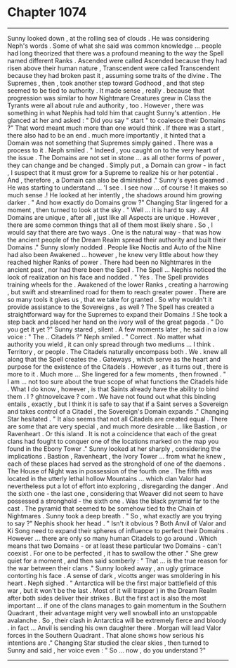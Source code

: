 
# Chapter 1074


---

Sunny looked down , at the rolling sea of clouds . He was considering Neph's words .
Some of what she said was common knowledge ... people had long theorized that there was a profound meaning to the way the Spell named different Ranks . Ascended were called Ascended because they had risen above their human nature , Transcendent were called Transcendent because they had broken past it , assuming some traits of the divine .
The Supremes , then , took another step toward Godhood , and that step seemed to be tied to authority . It made sense , really . because that progression was similar to how Nightmare Creatures grew in Class the Tyrants were all about rule and authority , too .
However , there was something in what Nephis had told him that caught Sunny's attention . He glanced at her and asked :
" Did you say " start " to coalesce their Domains ?"
That word meant much more than one would think . If there was a start , there also had to be an end . much more importantly , it hinted that a Domain was not something that Supremes simply gained .
There was a process to it .
Neph smiled .
" Indeed , you caught on to the very heart of the issue . The Domains are not set in stone ... as all other forms of power , they can change and be changed . Simply put , a Domain can grow - in fact , I suspect that it must grow for a Supreme to realize his or her potential . And , therefore , a Domain can also be diminished ."
Sunny's eyes gleamed . He was starting to understand ...
'I see . I see now ... of course ! It makes so much sense .!
He looked at her intently , the shadows around him growing darker .
" And how exactly do Domains grow ?"
Changing Star lingered for a moment , then turned to look at the sky .
" Well ... it is hard to say . All Domains are unique , after all , just like all Aspects are unique . However , there are some common things that all of them most likely share . So , I would say that there are two ways . One is the natural way - that was how the ancient people of the Dream Realm spread their authority and built their Domains ."
Sunny slowly nodded . People like Noctis and Auto of the Nine had also been Awakened ... however , he knew very little about how they reached higher Ranks of power . There had been no Nightmares in the ancient past , nor had there been the Spell .
The Spell ...
Nephis noticed the look of realization on his face and nodded .
" Yes . The Spell provides training wheels for the . Awakened of the lower Ranks , creating a harrowing , but swift and streamlined road for them to reach greater power . There are so many tools it gives us , that we take for granted . So why wouldn't it provide assistance to the Sovereigns , as well ?
The Spell has created a straightforward way for the Supremes to expand their Domains .!
She took a step back and placed her hand on the ivory wall of the great pagoda .
" Do you get it yet ?"
Sunny stared , silent . A few moments later , he said in a low voice :
" The .. Citadels ?"
Neph smiled .
" Correct . No matter what authority you wield , it can only spread through two mediums ... I think .
Territory , or people . The Citadels naturally encompass both . We . knew all along that the Spell creates the .
Gateways , which serve as the heart and purpose for the existence of the Citadels .
However , as it turns out , there is more to it . Much more ...
She lingered for a few moments , then frowned .
" I am ... not too sure about the true scope of what functions the Citadels hide . What I do know , however , is that Saints already have the ability to bind them . l ? ghtnоvеlcavе ? соm . We have not found out what this binding entails , exactly , but I think it is safe to say that if a Saint serves a Sovereign and takes control of a Citadel , the Sovereign's Domain expands ."
Changing Star hesitated .
" It also seems that not all Citadels are created equal . There are some that are very special , and much more desirable ... like Bastion , or Ravenheart . Or this island . It is not a coincidence that each of the great clans had fought to conquer one of the locations marked on the map you found in the Ebony Tower ."
Sunny looked at her sharply , considering the implications . Bastion , Ravenheart , the Ivory Tower ... from what he knew , each of these places had served as the stronghold of one of the daemons . The House of Night was in possession of the fourth one . The fifth was located in the utterly lethal hollow Mountains ... which clan Valor had nevertheless put a lot of effort into exploring , disregarding the danger . And the sixth one - the last one , considering that Weaver did not seem to have possessed a stronghold - the sixth one .
Was the black pyramid far to the cast . The pyramid that seemed to be somehow tied to the Chain of Nightmares .
Sunny took a deep breath .
" So , what exactly are you trying to say ?"
Nephis shook her head .
" Isn't it obvious ? Both Anvil of Valor and Ki Song need to expand their spheres of influence to perfect their Domains . However ... there are only so many human Citadels to go around .
Which means that two
Domains - or at least these particular two Domains - can't coexist . For one to be perfected , it has to swallow the other ."
She grew quiet for a moment , and then said somberly :
" That ... is the true reason for the war between their clans ."
Sunny looked away , an ugly grimace contorting his face . A sense of dark , vicotts anger was smoldering in his heart .
Neph sighed .
" Antarctica will be the first major battlefield of this war , but it won't be the last . Most of it will trapper ) in the Dream Realm after both sides deliver their strikes . But the first act is also the most important ... if one of the clans manages to gain momentum in the Southern Quadrant , their advantage might very well snowball into an unstoppable avalanche . So , their clash in Antarctica will be extremely fierce and bloody . in fact ... Anvil is sending his own daughter there . Morgan will lead Valor forces in the Southern Quadrant . That alone shows how serious his intentions are ."
Changing Star studied the clear skies , then turned to Sunny and said , her voice even :
" So ... now , do you understand ?"

---

